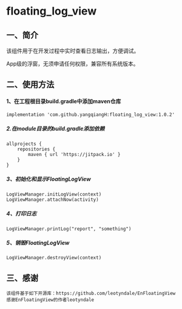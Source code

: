 # floating_log_view

## 一、简介
该组件用于在开发过程中实时查看日志输出，方便调试。

App级的浮窗，无须申请任何权限，兼容所有系统版本。


## 二、使用方法

#### 1、在工程根目录build.gradle中添加maven仓库
```
implementation 'com.github.yangqiangH:floating_log_view:1.0.2'
```

##### 2.在module目录的build.gradle添加依赖
```
allprojects {
    repositories {
        maven { url 'https://jitpack.io' }
    }
}
```

##### 3、初始化和显示FloatingLogView
```
LogViewManager.initLogView(context)
LogViewManager.attachNow(activity)
```

##### 4、打印日志
```
LogViewManager.printLog("report", "something")
```

##### 5、销毁FloatingLogView
```
LogViewManager.destroyView(context)
```
## 三、感谢

```
该组件基于如下开源库：https://github.com/leotyndale/EnFloatingView
感谢EnFloatingView的作者leotyndale
```
